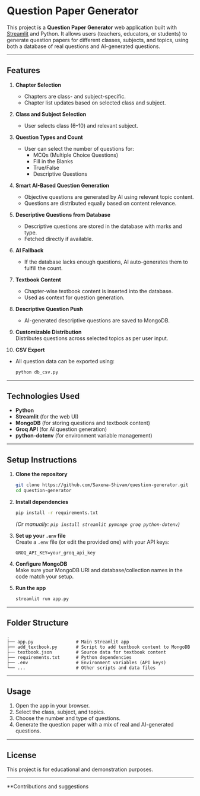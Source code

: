 # Question Paper Generator

This project is a **Question Paper Generator** web application built with [Streamlit](https://streamlit.io/) and Python. It allows users (teachers, educators, or students) to generate question papers for different classes, subjects, and topics, using both a database of real questions and AI-generated questions.

---

## Features

1. **Chapter Selection**

   - Chapters are class- and subject-specific.
   - Chapter list updates based on selected class and subject.

2. **Class and Subject Selection**

   - User selects class (6–10) and relevant subject.

3. **Question Types and Count**

   - User can select the number of questions for:
     - MCQs (Multiple Choice Questions)
     - Fill in the Blanks
     - True/False
     - Descriptive Questions

4. **Smart AI-Based Question Generation**

   - Objective questions are generated by AI using relevant topic content.
   - Questions are distributed equally based on content relevance.

5. **Descriptive Questions from Database**

   - Descriptive questions are stored in the database with marks and type.
   - Fetched directly if available.

6. **AI Fallback**

   - If the database lacks enough questions, AI auto-generates them to fulfill the count.

7. **Textbook Content**

   - Chapter-wise textbook content is inserted into the database.
   - Used as context for question generation.

8. **Descriptive Question Push**

   - AI-generated descriptive questions are saved to MongoDB.

9. **Customizable Distribution**  
   Distributes questions across selected topics as per user input.
10. **CSV Export**

- All question data can be exported using:
  ```sh
  python db_csv.py
  ```

---

## Technologies Used

- **Python**
- **Streamlit** (for the web UI)
- **MongoDB** (for storing questions and textbook content)
- **Groq API** (for AI question generation)
- **python-dotenv** (for environment variable management)

---

## Setup Instructions

1. **Clone the repository**

   ```sh
   git clone https://github.com/Saxena-Shivam/question-generator.git
   cd question-generator
   ```

2. **Install dependencies**

   ```sh
   pip install -r requirements.txt
   ```

   _(Or manually: `pip install streamlit pymongo groq python-dotenv`)_

3. **Set up your `.env` file**  
   Create a `.env` file (or edit the provided one) with your API keys:

   ```
   GROQ_API_KEY=your_groq_api_key
   ```

4. **Configure MongoDB**  
   Make sure your MongoDB URI and database/collection names in the code match your setup.

5. **Run the app**
   ```sh
   streamlit run app.py
   ```

---

## Folder Structure

```
.
├── app.py                # Main Streamlit app
├── add_textbook.py       # Script to add textbook content to MongoDB
├── textbook.json         # Source data for textbook content
├── requirements.txt      # Python dependencies
├── .env                  # Environment variables (API keys)
└── ...                   # Other scripts and data files
```

---

## Usage

1. Open the app in your browser.
2. Select the class, subject, and topics.
3. Choose the number and type of questions.
4. Generate the question paper with a mix of real and AI-generated questions.

---

## License

This project is for educational and demonstration purposes.

---

\*\*Contributions and suggestions
